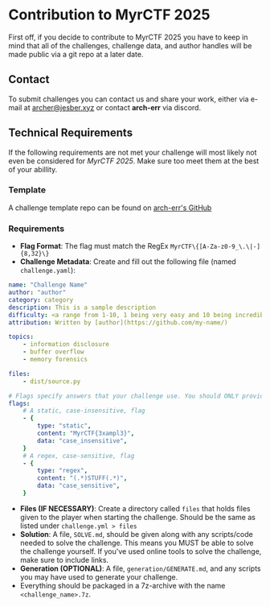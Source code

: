 # Contribution to MyrCTF 2025
First off, if you decide to contribute to MyrCTF 2025 you have to keep in mind that all of the challenges, challenge data, and author handles will be made public via a git repo at a later date.


## Contact
To submit challenges you can contact us and share your work, either via e-mail at [archer@jesber.xyz](mailto:archer@jesber.xyz) or contact **arch-err** via discord.


## Technical Requirements
If the following requirements are not met your challenge will most likely not even be considered for *MyrCTF 2025*. Make sure too meet them at the best of your abillity.

### Template
A challenge template repo can be found on [arch-err's GitHub](https://github.com/arch-err/ctf-challenge-creation-template)

### Requirements
- **Flag Format**: The flag must match the RegEx `MyrCTF\{[A-Za-z0-9_\.\|-]{8,32}\}`
- **Challenge Metadata**: Create and fill out the following file (named `challenge.yaml`):
```yaml
name: "Challenge Name"
author: "author"
category: category
description: This is a sample description
difficulty: <a range from 1-10, 1 being very easy and 10 being incredibly difficult>
attribution: Written by [author](https://github.com/my-name/)

topics:
    - information disclosure
    - buffer overflow
    - memory forensics

files:
    - dist/source.py

# Flags specify answers that your challenge use. You should ONLY provide  one.
flags:
    # A static, case-insensitive, flag
    - {
        type: "static",
        content: "MyrCTF{3xampl3}",
        data: "case_insensitive",
    }
    # A regex, case-sensitive, flag
    - {
        type: "regex",
        content: "(.*)STUFF(.*)",
        data: "case_sensitive",
    }
```
- **Files (IF NECESSARY)**: Create a directory called `files` that holds files given to the player when starting the challenge. Should be the same as listed under `challenge.yml > files`
- **Solution**: A file, `SOLVE.md`, should be given along with any scripts/code needed to solve the challenge. This means you MUST be able to solve the challenge yourself. If you've used online tools to solve the challenge, make sure to include links.
- **Generation (OPTIONAL)**: A file, `generation/GENERATE.md`, and any scripts you may have used to generate your challenge.
- Everything should be packaged in a 7z-archive with the name `<challenge_name>.7z`.
